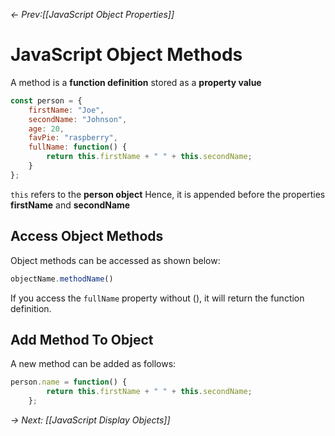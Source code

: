 *<- Prev:[[JavaScript Object Properties]]*
# JavaScript Object Methods

A method is a **function definition** stored as a **property value**

```js
const person = {
    firstName: "Joe",
    secondName: "Johnson",
    age: 20,
    favPie: "raspberry",
    fullName: function() {
        return this.firstName + " " + this.secondName;
    }
};
```

`this` refers to the **person object**
Hence, it is appended before the properties **firstName** and **secondName**

## Access Object Methods

Object methods can be accessed as shown below:

```js
objectName.methodName()
```

If you access the `fullName` property without (), it will return the function definition.

## Add Method To Object

A new method can be added as follows:

```js
person.name = function() {
        return this.firstName + " " + this.secondName;
    };
```


*-> Next: [[JavaScript Display Objects]]*